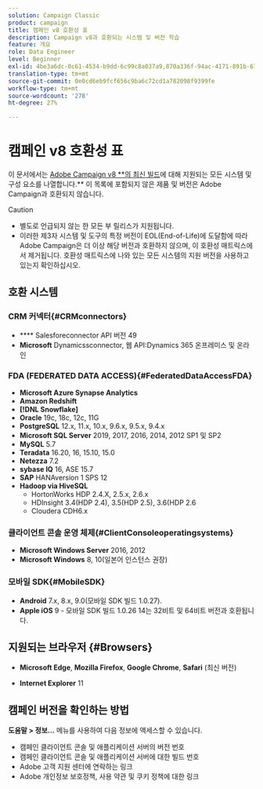 ```yaml
---
solution: Campaign Classic
product: campaign
title: 캠페인 v8 호환성 표
description: Campaign v8과 호환되는 시스템 및 버전 학습
feature: 개요
role: Data Engineer
level: Beginner
exl-id: 4be3a6dc-0c61-4534-b9dd-6c99c8a037a9,870a336f-94ac-4171-891b-67614feef6ef,bebdd930-c7f6-4629-a489-3c704b33f058,d493e613-eb61-43b1-9c6d-1bd881af0734
translation-type: tm+mt
source-git-commit: 0e0cd6eb9fcf656c9ba6c72cd1a782098f9399fe
workflow-type: tm+mt
source-wordcount: '278'
ht-degree: 27%

---
```


# 캠페인 v8 호환성 표

이 문서에서는 [Adobe Campaign v8 **의 최신 빌드](release-notes.md)에 대해 지원되는 모든 시스템 및 구성 요소를 나열합니다.** 이 목록에 포함되지 않은 제품 및 버전은 Adobe Campaign과 호환되지 않습니다.

>[!CAUTION]
>
>* 별도로 언급되지 않는 한 모든 부 릴리스가 지원됩니다.
>* 이러한 제3자 시스템 및 도구의 특정 버전이 EOL(End-of-Life)에 도달함에 따라 Adobe Campaign은 더 이상 해당 버전과 호환하지 않으며, 이 호환성 매트릭스에서 제거됩니다. 호환성 매트릭스에 나와 있는 모든 시스템의 지원 버전을 사용하고 있는지 확인하십시오.


## 호환 시스템

### CRM 커넥터{#CRMconnectors}

* **** Salesforeconnector API 버전 49
* **Microsoft** Dynamicssconnector, 웹 API:Dynamics 365 온프레미스 및 온라인

### FDA (FEDERATED DATA ACCESS){#FederatedDataAccessFDA}

* **Microsoft Azure Synapse Analytics**
* **Amazon Redshift**
* **[!DNL Snowflake]**
* **Oracle** 19c, 18c, 12c, 11G
* **PostgreSQL** 12.x, 11.x, 10.x, 9.6.x, 9.5.x, 9.4.x
* **Microsoft SQL Server** 2019, 2017, 2016, 2014, 2012 SP1 및 SP2
* **MySQL** 5.7
* **Teradata** 16.20, 16, 15.10, 15.0
* **Netezza** 7.2
* **sybase IQ** 16, ASE 15.7
* **SAP** HANAversion 1 SPS 12
* **Hadoop via HiveSQL**
   * HortonWorks HDP 2.4.X, 2.5.x, 2.6.x
   * HDInsight 3.4(HDP 2.4), 3.5(HDP 2.5), 3.6(HDP 2.6
   * Cloudera CDH6.x

### 클라이언트 콘솔 운영 체제{#ClientConsoleoperatingsystems}

* **Microsoft Windows Server** 2016, 2012
* **Microsoft Windows** 8, 10(일본어 인스턴스 권장)

### 모바일 SDK{#MobileSDK}

* **Android** 7.x, 8.x, 9.0(모바일 SDK 빌드 1.0.27).
* **Apple iOS** 9 - 모바일 SDK 빌드 1.0.26 14는 32비트 및 64비트 버전과 호환됩니다.

## 지원되는 브라우저 {#Browsers}

* **Microsoft Edge**,  **Mozilla Firefox**,  **Google Chrome**,  **Safari** (최신 버전)

* **Internet Explorer** 11

## 캠페인 버전을 확인하는 방법

**도움말 > 정보...** 메뉴를 사용하여 다음 정보에 액세스할 수 있습니다.

* 캠페인 클라이언트 콘솔 및 애플리케이션 서버의 버전 번호
* 캠페인 클라이언트 콘솔 및 애플리케이션 서버에 대한 빌드 번호
* Adobe 고객 지원 센터에 연락하는 링크
* Adobe 개인정보 보호정책, 사용 약관 및 쿠키 정책에 대한 링크
